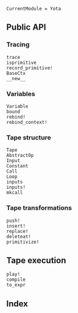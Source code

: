 ```@meta
CurrentModule = Yota
```

## Public API

### Tracing

```@docs
trace
isprimitive
record_primitive!
BaseCtx
__new__
```

### Variables

```@docs
Variable
bound
rebind!
rebind_context!
```

### Tape structure

```@docs
Tape
AbstractOp
Input
Constant
Call
Loop
inputs
inputs!
mkcall
```

### Tape transformations

```@docs
push!
insert!
replace!
deleteat!
primitivize!
```

## Tape execution

```@docs
play!
compile
to_expr
```

## Index

```@index
```